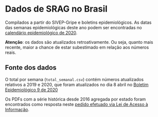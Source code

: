 # Dados de SRAG no Brasil
Compilados a partir do SIVEP-Gripe e boletins epidemiológicos. As datas das semanas epidemiológicas deste ano podem ser encontradas no [calendário epidemiológico de 2020](https://portalsinan.saude.gov.br/calendario-epidemiologico-2020).

**Atenção**: os dados são atualizados retroativamente. Ou seja, quanto mais recente, maior a chance de estar subestimado em relação aos números reais.

## Fonte dos dados
O total por semana (`total_semanal.csv`) contém números atualizados relativos a 2019 e 2020, que foram atualizados no dia 8 abril no [Boletim Epidemiológico 9 de 2020](https://portalarquivos.saude.gov.br/images/pdf/2020/April/12/2020-04-11-BE9-Boletim-do-COE.pdf)

Os PDFs com a série histórica desde 2016 agregada por estado foram encontrados como resposta neste [pedido efetuado via Lei de Acesso à Informação](http://www.consultaesic.cgu.gov.br/busca/dados/Lists/Pedido/Item/displayifs.aspx?List=0c839f31%2D47d7%2D4485%2Dab65%2Dab0cee9cf8fe&ID=852675&Source=http%3A%2F%2Fwww%2Econsultaesic%2Ecgu%2Egov%2Ebr%2Fbusca%2FSitePages%2Fresultadopesquisa%2Easpx%3Fk%3Dsrag&Web=88cc5f44%2D8cfe%2D4964%2D8ff4%2D376b5ebb3bef).
